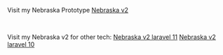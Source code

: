 Visit my Nebraska Prototype [Nebraska v2](https://www.nebraskav2.sulaslansetiawan.cfd)

<br>

Visit my Nebraska v2 for other tech: 
[Nebraska v2 laravel 11](https://github.com/aslan-asilon31/nebraska_v2_laravel11)
[Nebraska v2 laravel 10](https://github.com/aslan-asilon31/nebraska_laravel10)
